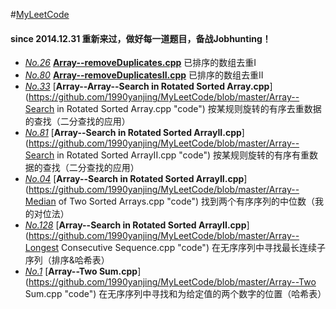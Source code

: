 #[MyLeetCode](https://oj.leetcode.com/tag/array/)
####   since 2014.12.31 重新来过，做好每一道题目，备战Jobhunting！

- [*No.26*](https://oj.leetcode.com/problems/remove-duplicates-from-sorted-array/ "problem")    [**Array--removeDuplicates.cpp**](https://github.com/1990yanjing/MyLeetCode/blob/master/Array--removeDuplicates.cpp "code") 已排序的数组去重I 
- [*No.80*](https://oj.leetcode.com/problems/remove-duplicates-from-sorted-array-ii/ "problem")    [**Array--removeDuplicatesII.cpp**](https://github.com/1990yanjing/MyLeetCode/blob/master/Array--removeDuplicatesII.cpp "code") 已排序的数组去重II 
- [*No.33*](https://oj.leetcode.com/problems/search-in-rotated-sorted-array/ "problem")    [**Array--Array--Search in Rotated Sorted Array.cpp**](https://github.com/1990yanjing/MyLeetCode/blob/master/Array--Search in Rotated Sorted Array.cpp "code") 按某规则旋转的有序去重数据的查找（二分查找的应用） 
- [*No.81*](https://oj.leetcode.com/problems/search-in-rotated-sorted-array-ii/ "problem")    [**Array--Search in Rotated Sorted ArrayII.cpp**](https://github.com/1990yanjing/MyLeetCode/blob/master/Array--Search in Rotated Sorted ArrayII.cpp "code") 按某规则旋转的有序有重数据的查找（二分查找的应用） 
- [*No.04*](https://oj.leetcode.com/problems/median-of-two-sorted-arrays/ "problem")    [**Array--Search in Rotated Sorted ArrayII.cpp**](https://github.com/1990yanjing/MyLeetCode/blob/master/Array--Median of Two Sorted Arrays.cpp "code") 找到两个有序序列的中位数（我的对位法） 
- [*No.128*](https://oj.leetcode.com/problems/longest-consecutive-sequence/ "problem")    [**Array--Search in Rotated Sorted ArrayII.cpp**](https://github.com/1990yanjing/MyLeetCode/blob/master/Array--Longest Consecutive Sequence.cpp "code") 在无序序列中寻找最长连续子序列（排序&哈希表） 
- [*No.1*](https://oj.leetcode.com/problems/two-sum/ "problem")    [**Array--Two Sum.cpp**](https://github.com/1990yanjing/MyLeetCode/blob/master/Array--Two Sum.cpp "code") 在无序序列中寻找和为给定值的两个数字的位置（哈希表）
